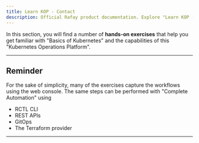 ```yaml
---
title: Learn KOP - Contact
description: Official Rafay product documentation. Explore "Learn KOP - Overview" docs and more here. Rafay is a SaaS-first Kubernetes Operations Platform with enterprise-class scalability.
---
```


In this section, you will find a number of **hands-on exercises** that help you get familiar with "Basics of Kubernetes" and the capabilities of this "Kubernetes Operations Platform".

---

## Reminder

For the sake of simplicity, many of the exercises capture the workflows using the web console. The same steps can be performed with "Complete Automation" using

- RCTL CLI
- REST APIs
- GitOps
- The Terraform provider

---
